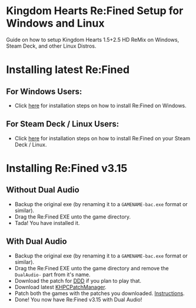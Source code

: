 # Kingdom Hearts Re:Fined Setup for Windows and Linux

Guide on how to setup Kingdom Hearts 1.5+2.5 HD ReMix on Windows, Steam Deck, and other Linux Distros.

# Installing latest Re:Fined
## For Windows Users:
- Click [here](https://github.com/KHOmega/KH-SteamDeck-Setup/blob/main/windows-setup.md) for installation steps on how to install Re:Fined on Windows.

## For Steam Deck / Linux Users:
- Click [here](https://github.com/KHOmega/KH-SteamDeck-Setup/blob/main/linux-setup.md) for installation steps on how to install Re:Fined on your Steam Deck / Linux.

# Installing Re:Fined v3.15
## Without Dual Audio
- Backup the original exe (by renaming it to a `GAMENAME-bac.exe` format or similar).
- Drag the Re:Fined EXE unto the game directory.
- Tada! You have installed it.

## With Dual Audio
- Backup the original exe (by renaming it to a `GAMENAME-bac.exe` format or similar).
- Drag the Re:Fined EXE unto the game directory and remove the `DualAudio-` part from it's name.
- Download the patch for [DDD](https://bit.ly/DualAudioDDD) if you plan to play that.
- Download latest [KHPCPatchManager](https://github.com/AntonioDePau/KHPCPatchManager/releases).
- Patch both the games with the patches you downloaded. [Instructions](https://github.com/AntonioDePau/KHPCPatchManager/blob/main/README.md).
- Done! You now have Re:Fined v3.15 with Dual Audio!

